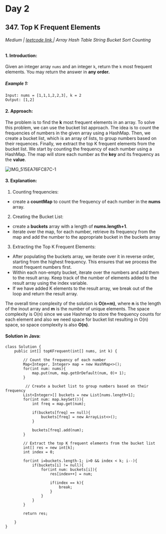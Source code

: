 # Day 2 

## 347. Top K Frequent Elements
###### Medium  | <a href="https://leetcode.com/problems/top-k-frequent-elements/description/">leetcode link </a> | Array Hash Table String Bucket Sort Counting



#### 1. Introduction:

Given an integer array ```nums``` and an integer ```k```, return the ```k``` most frequent elements. You may return the answer in **any order.**

##### Example 1:
````
Input: nums = [1,1,1,2,2,3], k = 2
Output: [1,2]
````

#### 2. Approach:
The problem is to find the **k** most frequent elements in an array. To solve this problem, we can use the bucket list approach. The idea is to count the frequencies of numbers in the given array using a HashMap. Then, we create a bucket list, which is an array of lists, to group numbers based on their requences. Finally, we extract the top K frequent elements from the bucket list. We start by counting the frequency of each number using a HashMap. The map will store each number as the **key** and its frequency as the **value**. 

![IMG_515EA76FC87C-1](https://github.com/Kumushai9919/Daily-Leetcode-Challenge-/assets/83897840/c7c56a02-60e7-4a01-94bf-cf94fbb98fe6)


#### 3. Explanation:

1. Counting frequencies:
- create a **countMap** to count the frequency of each number in the **nums** array.
   
2. Creating the Bucket List:
- create a **buckets** array with a length of **nums.length+1**.
- iterate over the map, for each number, retrieve its frequency from the map and add the number to the appropriate bucket in the buckets array
 
   
3. Extracting the Top K Frequent Elements:
- After populating the buckets array, we iterate over it in reverse order, starting from the highest frequency. This ensures that we process the most frequent numbers first.
- Within each non-empty bucket, iterate over the numbers and add them to the result array. Keep track of the number of elements added to the result array using the index variable.
- If we have added K elements to the result array, we break out of the loop and return the result array.

The overall time complexity of the solution is **O(n+m)**, where **n** is the length of the inout array and **m** is the number of unique elements.
The space complexity is O(n) since we use Hashmap to store the frequency counts for each element and also we need space for bucket list resulting in O(n) space, so space complexity is also **O(n)**.

 
#### Solution in Java:
````
class Solution {
    public int[] topKFrequent(int[] nums, int k) { 

        // Count the frequency of each number
        Map<Integer, Integer> map = new HashMap<>(); 
        for(int num: nums){
            map.put(num, map.getOrDefault(num, 0)+ 1);
        }

         // Create a bucket list to group numbers based on their frequency
        List<Integer>[] buckets = new List[nums.length+1];
        for(int num: map.keySet()){
            int freq = map.get(num);

            if(buckets[freq] == null){
                buckets[freq] = new ArrayList<>(); 
            }

            buckets[freq].add(num);
        }

        // Extract the top K frequent elements from the bucket list
        int[] res = new int[k];
        int index = 0;

        for(int i=buckets.length-1; i>0 && index < k; i--){
            if(buckets[i] != null){
                for(int num: buckets[i]){
                    res[index++] = num;
                   
                    if(index == k){
                        break;
                    }
                }
            }
        }

        return res;
        
    }
}
````
